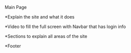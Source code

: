 Main Page

*Explain the site and what it does

*Video to fill the full screen with Navbar that has login info

*Sections to explain all areas of the site

*Footer
